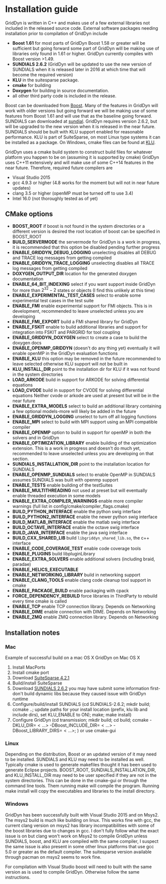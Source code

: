 # Installation guide

GridDyn is written in C++ and makes use of a few external libraries not included in the released source code.
External software packages needing installation prior to compilation of GridDyn include

- **Boost 1.61** for most parts of GridDyn Boost 1.58 or greater will be sufficient but going forward some part of GridDyn will be making use of libraries only found in 1.61 or higher. GridDyn currently compiles with Boost version >1.49.
- **SUNDIALS 2.6.2** (GridDyn will be updated to use the new version of SUNDIALS when it is released later in 2016 at which time that will become the required version)
- **KLU** in the suitesparse package.
- **cmake** for building
- **Doxygen** for building in source documentation.
- all other third party code is included in the release.

Boost can be downloaded from [Boost](www.boost.org). Many of the features in GridDyn will work with older versions but going forward we will be making use of some features from Boost 1.61 and will use that as the baseline going forward. SUNDIALS can downloaded at [sundial](http://computation.llnl.gov/sundials). GridDyn requires version 2.6.2, but will be upgraded to the new version when it is released in the near future. SUNDIALS should be built with KLU support enabled for reasonable performance. KLU is part of SuiteSparse, on most Linux type systems it can be installed as a package. On Windows, cmake files can be found at [KLU](https://github.com/jlblancoc/suitesparse-metis-for-windows).

GridDyn uses a cmake build system to construct build files for whatever platform you happen to be on (assuming it is supported by cmake)
GridDyn uses C++11 extensively and will make use of some C++14 features in the near future. Therefore, required future compilers are

- Visual Studio 2015
- gcc 4.9.3 or higher (4.8 works for the moment but will not in near future updates)
- clang 3.5 or higher (openMP must be turned off to use 3.4)
- Intel 16.0 (not thoroughly tested as of yet)

## CMake options

- **BOOST_ROOT** if boost is not found in the system directories or a different version is desired the root location of boost can be specified in BOOST_ROOT
- **BUILD_SERVERMODE** the servermode for GridDyn is a work in progress, it is recommended that this option be disabled pending further progress
- **ENABLE_GRIDDYN_DEBUG_LOGGING** unselecting disables all DEBUG and TRACE log messages from getting compiled
- **ENABLE_GRIDDYN_TRACE_LOGGING** unselecting disables all TRACE log messages from getting compiled
- **DOXYGEN_OUTPUT_DIR** location for the generated doxygen documentation
- **ENABLE_64_BIT_INDEXING** select if you want support inside GridDyn for more than $2^{32}-2$ states or objects (I find this unlikely at this time)
- **ENABLE_EXPERIMENTAL_TEST_CASES** select to enable some experimental test cases in the test suite
- **ENABLE_FMI** enable experimental support for FMI objects. This is in development, recommended to leave unselected unless you are developing
- **ENABLE_FMI_EXPORT** build a FMI shared library for GridDyn
- **ENABLE_FSKIT** enable to build additional libraries and support for integration into FSKIT and PARGRID for tool coupling
- **ENABLE_GRIDDYN_DOXYGEN** select to create a case to build the doxygen docs
- **ENABLE_OPENMP_GRIDDYN** (doesn't do any thing yet) eventually it will enable openMP in the GridDyn evaluation functions
- **ENABLE_KLU** this option may be removed in the future recommended to leave selected otherwise KLU support will not be built in
- **KLU_INSTALL_DIR** point to the installation dir for KLU if it was not found in the system directories
- **LOAD_ARKODE** build in support for ARKODE for solving differential equations
- **LOAD_CVODE** build in support for CVODE for solving differential equations Neither cvode or arkode are used at present but will be in the near future
- **ENABLE_EXTRA_MODELS** select to build an additional library containing a few optional models-more will likely be added in the future
- **ENABLE_GRIDDYN_LOGGING** unselect to turn off all logging functions
- **ENABLE_MPI** select to build with MPI support using an MPI compatible compiler
- **ENABLE_OPENMP** option to build in support for openMP in both the solvers and in GridDyn
- **ENABLE_OPTIMIZATION_LIBRARY** enable building of the optimization extension. This is a work in progress and doesn't do much yet, recommended to leave unselected unless you are developing on that section.
- **SUNDIALS_INSTALLATION_DIR** point to the installation location for SUNDIALS
- **ENABLE_OPENMP_SUNDIALS** select to enable OpenMP in SUNDIALS assumes SUNDIALS was built with openmp support
- **ENABLE_TESTS** enable building of the testSuites
- **ENABLE_MULTITHREADING** not used at preset but will eventually enable threaded execution in some models
- **ENABLE_EXTRA_COMPILER_WARNINGS** enable more compiler warnings (full list in config/cmake/compiler_flags.cmake)
- **BUILD_PYTHON_INTERFACE** enable the python swig interface
- **BUILD_PYTHON2_INTERFACE** enable the newer python swig interface
- **BUILD_MATLAB_INTERFACE** enable the matlab swig interface
- **BUILD_OCTAVE_INTERFACE** enable the octave swig interface
- **BUILD_JAVA_INTERFACE** enable the java swig interface
- **BUILD_CXX_SHARED_LIB** build `libgriddyn_shared_lib.so`, the c++ interface
- **ENABLE_CODE_COVERAGE_TEST** enable code coverage tools
- **ENABLE_PLUGINS** build libpluginLibrary
- **ENABLE_EXTRA_SOLVERS** enable additional solvers (including braid, paradae)
- **ENABLE_HELICS_EXECUTABLE**
- **ENABLE_NETWORKING_LIBRARY** build in networking support
- **ENABLE_CLANG_TOOLS** enable clang code cleanup tool support in cmake
- **ENABLE_PACKAGE_BUILD** enable packaging with cpack
- **FORCE_DEPENDENCY_REBUILD** force libraries in ThirdParty to rebuild every time cmake is called
- **ENABLE_TCP** enable TCP connection library. Depends on Networking
- **ENABLE_DIME** enable connection with DIME. Depends on Networking
- **ENABLE_ZMQ** enable ZMQ connection library. Depends on Networking

## Installation notes

### Mac

Example of successful build on a mac OS X
GridDyn on Mac OS X

1. Install MacPorts
2. Install cmake port
3. Download [SuiteSparse 4.2.1](http://faculty.cse.tamu.edu/davis/suitesparse.html)
4. Build/install SuiteSparse
5. Download [SUNDIALS 2.6.2](http://computation.llnl.gov/projects/SUNDIALS-suite-nonlinear-differential-algebraic-equation-solvers/download/SUNDIALS-2.6.2.tar.gz) you may have submit some information first- don't build dynamic libs because they caused issue with GridDyn runtime
6. Configure/build/install SUNDIALS (cd SUNDIALS-2.6.2; mkdir build; ccmake ..; update paths for your install location (prefix, klu lib and include dirs), set KLU_ENABLE to ON); make; make install)
7. Configure GridDyn (cd transmission; mkdir build; cd build; ccmake -DKLU_DIR=$<\hdots>$ -DBoost_INCLUDE_DIR=$<\hdots>$ -DBoost_LIBRARY_DIRS=$<\hdots>$; ) or use cmake-gui

### Linux

Depending on the distribution, Boost or an updated version of it may need to be installed. SUNDIALS and KLU may need to be installed as well. Typically cmake is used to generate makefiles thought it has been used to generate Eclipse projects. BOOST_ROOT, SUNDIALS_INSTALLATION_DIR, and KLU_INSTALL_DIR may need to be user specified if they are not in the system directories. This can be done in the cmake-gui or through the command line tools. Them running make will compile the program.
Running make install will copy the executables and libraries to the install directory.

### Windows

GridDyn has been successfully built with Visual Studio 2015 and on Msys2. The msys2 build is much like building on linux. This works fine with gcc, the current clang version on msys2 has library incompatibilities with some of the boost libraries due to changes in gcc. I don't fully follow what the exact issue is on but clang won't work on Msys2 to compile GridDyn unless SUNDIALS, boost, and KLU are compiled with the same compiler, I suspect the same issue is also present in some other linux platforms that use gcc 5.0 or greater as the default compiler. The suitesparse version available through pacman on msys2 seems to work fine.

For compilation with Visual Studio boost will need to built with the same version as is used to compile GridDyn. Otherwise follow the same instructions.
